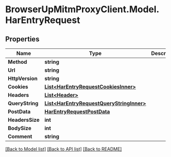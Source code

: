 # BrowserUpMitmProxyClient.Model.HarEntryRequest

## Properties

Name | Type | Description | Notes
------------ | ------------- | ------------- | -------------
**Method** | **string** |  | 
**Url** | **string** |  | 
**HttpVersion** | **string** |  | 
**Cookies** | [**List&lt;HarEntryRequestCookiesInner&gt;**](HarEntryRequestCookiesInner.md) |  | 
**Headers** | [**List&lt;Header&gt;**](Header.md) |  | 
**QueryString** | [**List&lt;HarEntryRequestQueryStringInner&gt;**](HarEntryRequestQueryStringInner.md) |  | 
**PostData** | [**HarEntryRequestPostData**](HarEntryRequestPostData.md) |  | [optional] 
**HeadersSize** | **int** |  | 
**BodySize** | **int** |  | 
**Comment** | **string** |  | [optional] 

[[Back to Model list]](../README.md#documentation-for-models) [[Back to API list]](../README.md#documentation-for-api-endpoints) [[Back to README]](../README.md)

